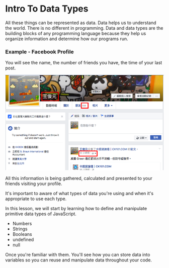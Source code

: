 # Intro To Data Types

All these things can be represented as data. Data helps us to understand the world. There is no different in programming. Data and data types are the building blocks of any programming language because they help us organize information and determine how our programs run.

### Example - Facebook Profile
You will see the name, the number of friends you have, the time of your last post.

![](/assets/introToDataType_1.png)

All this information is being gathered, calculated and presented to your friends visiting your profile.

It's important to aware of what types of data you're using and when it's appropriate to use each type.

In this lesson, we will start by learning how to define and manipulate primitive data types of JavaScript.
* Numbers
* Strings
* Booleans
* undefined
* null

Once you're familiar with them. You'll see how you can  store data into variables so you can reuse and manipulate data throughout your code.